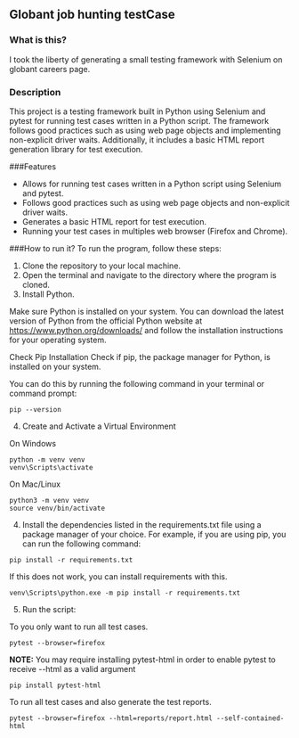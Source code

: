 ## Globant job hunting testCase

### What is this?
I took the liberty of generating a small testing framework with Selenium on globant careers page.

### Description
This project is a testing framework built in Python using Selenium and pytest for running test cases written in a Python script. The framework follows good practices such as using web page objects and implementing non-explicit driver waits. Additionally, it includes a basic HTML report generation library for test execution.

###Features
- Allows for running test cases written in a Python script using Selenium and pytest.
- Follows good practices such as using web page objects and non-explicit driver waits.
- Generates a basic HTML report for test execution.
- Running your test cases in multiples web browser (Firefox and Chrome).

###How to run it?
To run the program, follow these steps:

1. Clone the repository to your local machine.
2. Open the terminal and navigate to the directory where the program is cloned.
3. Install Python.
    
Make sure Python is installed on your system. 
You can download the latest version of Python from the official Python website at https://www.python.org/downloads/ 
and follow the installation instructions for your operating system.

Check Pip Installation
Check if pip, the package manager for Python, is installed on your system.

You can do this by running the following command in your terminal or command prompt:
```
pip --version
```
4. Create and Activate a Virtual Environment

On Windows
```
python -m venv venv
venv\Scripts\activate
```

On Mac/Linux
```
python3 -m venv venv
source venv/bin/activate
```

4. Install the dependencies listed in the requirements.txt file using a package manager of your choice. For example, if you are using pip, you can run the following command:
```
pip install -r requirements.txt
```
If this does not work, you can install requirements with this.
```
venv\Scripts\python.exe -m pip install -r requirements.txt
```

5. Run the script:

To you only want to run all test cases.
```
pytest --browser=firefox
```

**NOTE:** You may require installing pytest-html in order to enable pytest
to receive --html as a valid argument
```
pip install pytest-html
```

To run all test cases and also generate the test reports.
```
pytest --browser=firefox --html=reports/report.html --self-contained-html
```
